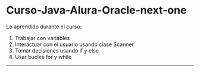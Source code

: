 # Curso-Java-Alura-Oracle-next-one

Lo aprendido durante el curso:

1. Trabajar con variables
2. Interactuar con el usuario usando clase Scanner
3. Tomar decisiones usando if y else
4. Usar bucles for y while

---
